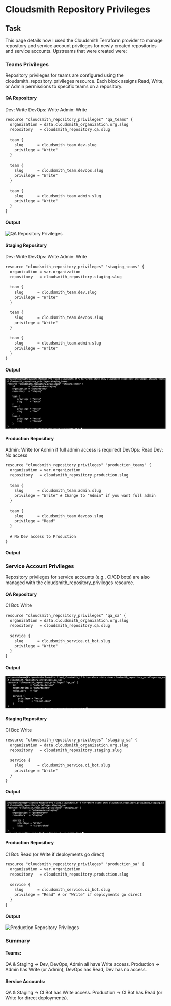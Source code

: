 # Cloudsmith Repository Privileges

## Task
This page details how I used the Cloudsmith Terraform provider to manage repository and service account privileges for newly created repositories and service accounts.
Upstreams that were created were:


### Teams Privileges

Repository privileges for teams are configured using the cloudsmith_repository_privileges resource.
Each block assigns Read, Write, or Admin permissions to specific teams on a repository.

#### QA Repository

Dev: Write
DevOps: Write
Admin: Write

````
resource "cloudsmith_repository_privileges" "qa_teams" {
  organization = data.cloudsmith_organization.org.slug
  repository   = cloudsmith_repository.qa.slug

  team {
    slug      = cloudsmith_team.dev.slug
    privilege = "Write"
  }

  team {
    slug      = cloudsmith_team.devops.slug
    privilege = "Write"
  }

  team {
    slug      = cloudsmith_team.admin.slug
    privilege = "Write"
  }
}
````

#### Output

![QA Repository Privileges](tfm-state-privileges-qa-team.png)

#### Staging Repository

Dev: Write
DevOps: Write
Admin: Write

````
resource "cloudsmith_repository_privileges" "staging_teams" {
  organization = var.organization
  repository   = cloudsmith_repository.staging.slug

  team {
    slug      = cloudsmith_team.dev.slug
    privilege = "Write"
  }

  team {
    slug      = cloudsmith_team.devops.slug
    privilege = "Write"
  }

  team {
    slug      = cloudsmith_team.admin.slug
    privilege = "Write"
  }
}
````

#### Output

![Staging Repository Privileges](tfm-state-privileges-staging-teams.png)

#### Production Repository

Admin: Write (or Admin if full admin access is required)
DevOps: Read
Dev: No access

````
resource "cloudsmith_repository_privileges" "production_teams" {
  organization = var.organization
  repository   = cloudsmith_repository.production.slug

  team {
    slug      = cloudsmith_team.admin.slug
    privilege = "Write" # Change to "Admin" if you want full admin
  }

  team {
    slug      = cloudsmith_team.devops.slug
    privilege = "Read"
  }

  # No Dev access to Production
}
````

#### Output


### Service Account Privileges

Repository privileges for service accounts (e.g., CI/CD bots) are also managed with the cloudsmith_repository_privileges resource.


#### QA Repository
CI Bot: Write

````
resource "cloudsmith_repository_privileges" "qa_sa" {
  organization = data.cloudsmith_organization.org.slug
  repository   = cloudsmith_repository.qa.slug

  service {
    slug      = cloudsmith_service.ci_bot.slug
    privilege = "Write"
  }
}
````
#### Output

![QA Repository Privileges](tfm-state-privileges-qa-sa.png)

#### Staging Repository
CI Bot: Write

````
resource "cloudsmith_repository_privileges" "staging_sa" {
  organization = data.cloudsmith_organization.org.slug
  repository   = cloudsmith_repository.staging.slug

  service {
    slug      = cloudsmith_service.ci_bot.slug
    privilege = "Write"
  }
}
````
#### Output

![Staging Repository Privileges](tfm-state-privileges-staging-sa.png)

#### Production Repository

CI Bot: Read (or Write if deployments go direct)

````
resource "cloudsmith_repository_privileges" "production_sa" {
  organization = var.organization
  repository   = cloudsmith_repository.production.slug

  service {
    slug      = cloudsmith_service.ci_bot.slug
    privilege = "Read" # or "Write" if deployments go direct
  }
}
````

#### Output

![Production Repository Privileges](tfm-state-privileges-prod-sa.png)

### Summary

#### Teams:

QA & Staging → Dev, DevOps, Admin all have Write access.
Production → Admin has Write (or Admin), DevOps has Read, Dev has no access.

#### Service Accounts:

QA & Staging → CI Bot has Write access.
Production → CI Bot has Read (or Write for direct deployments).
